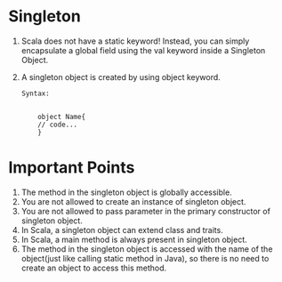 #  Singleton 

1. Scala does not have a static keyword! Instead, you can simply encapsulate a global field using the val keyword inside a Singleton Object.

2. A singleton object is created by using object keyword. 
    
    ```$xslt
    Syntax: 
     
    
        object Name{
        // code...
        }
    ```
   
#  Important Points
1. The method in the singleton object is globally accessible.
1. You are not allowed to create an instance of singleton object.
1. You are not allowed to pass parameter in the primary constructor of singleton object.
1. In Scala, a singleton object can extend class and traits.
1. In Scala, a main method is always present in singleton object.
1. The method in the singleton object is accessed with the name of the object(just like calling static method in Java), so there is no need to create an object to access this method.    
